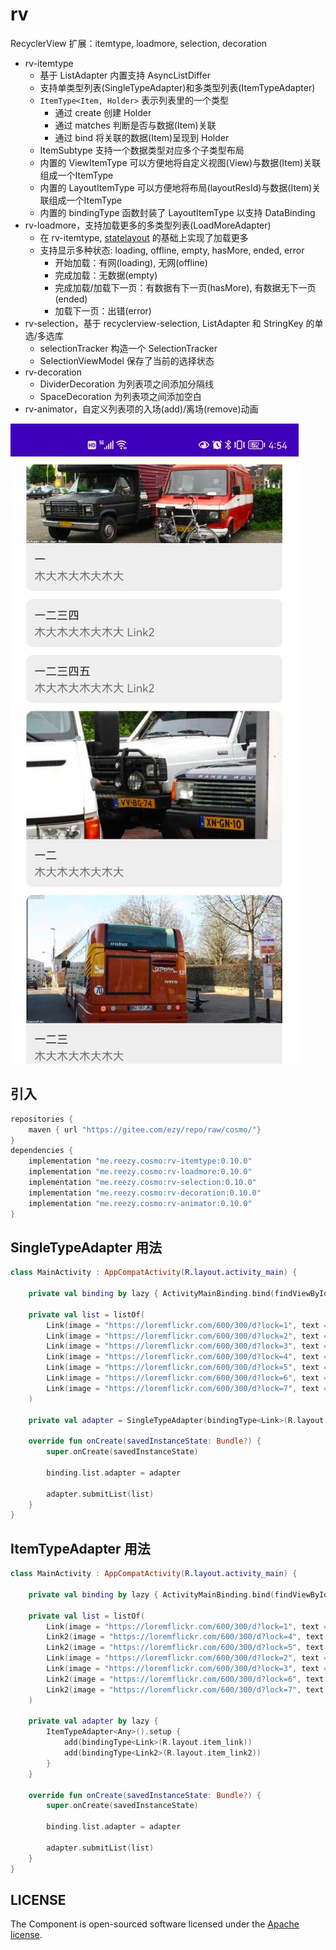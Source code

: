 # rv

RecyclerView 扩展：itemtype, loadmore, selection, decoration

- rv-itemtype
  - 基于 ListAdapter 内置支持 AsyncListDiffer
  - 支持单类型列表(SingleTypeAdapter)和多类型列表(ItemTypeAdapter)
  - `ItemType<Item, Holder>` 表示列表里的一个类型
    - 通过 create 创建 Holder
    - 通过 matches 判断是否与数据(Item)关联
    - 通过 bind 将关联的数据(Item)呈现到 Holder
  - ItemSubtype 支持一个数据类型对应多个子类型布局
  - 内置的 ViewItemType 可以方便地将自定义视图(View)与数据(Item)关联组成一个ItemType
  - 内置的 LayoutItemType 可以方便地将布局(layoutResId)与数据(Item)关联组成一个ItemType
  - 内置的 bindingType 函数封装了 LayoutItemType 以支持 DataBinding
- rv-loadmore，支持加载更多的多类型列表(LoadMoreAdapter)
  - 在 rv-itemtype, [statelayout](https://github.com/czy1121/statelayout) 的基础上实现了加载更多
  - 支持显示多种状态: loading, offline, empty, hasMore, ended, error
    - 开始加载：有网(loading), 无网(offline)
    - 完成加载：无数据(empty)
    - 完成加载/加载下一页：有数据有下一页(hasMore), 有数据无下一页(ended)
    - 加载下一页：出错(error)
- rv-selection，基于 recyclerview-selection, ListAdapter 和 StringKey 的单选/多选库
  - selectionTracker 构造一个 SelectionTracker<String>
  - SelectionViewModel 保存了当前的选择状态
- rv-decoration
  - DividerDecoration 为列表项之间添加分隔线
  - SpaceDecoration 为列表项之间添加空白
- rv-animator，自定义列表项的入场(add)/离场(remove)动画


![s](screenshot.png)

## 引入

``` groovy
repositories {
    maven { url "https://gitee.com/ezy/repo/raw/cosmo/"}
}
dependencies {
    implementation "me.reezy.cosmo:rv-itemtype:0.10.0"
    implementation "me.reezy.cosmo:rv-loadmore:0.10.0"
    implementation "me.reezy.cosmo:rv-selection:0.10.0"
    implementation "me.reezy.cosmo:rv-decoration:0.10.0"
    implementation "me.reezy.cosmo:rv-animator:0.10.0"
}
```

## SingleTypeAdapter 用法

```kotlin
class MainActivity : AppCompatActivity(R.layout.activity_main) {

    private val binding by lazy { ActivityMainBinding.bind(findViewById<ViewGroup>(android.R.id.content).getChildAt(0)) }

    private val list = listOf(
        Link(image = "https://loremflickr.com/600/300/d?lock=1", text = "一", desc = "木大木大木大木大"),
        Link(image = "https://loremflickr.com/600/300/d?lock=2", text = "一二", desc = "木大木大木大木大"),
        Link(image = "https://loremflickr.com/600/300/d?lock=3", text = "一二三", desc = "木大木大木大木大"),
        Link(image = "https://loremflickr.com/600/300/d?lock=4", text = "一二三四", desc = "木大木大木大木大"),
        Link(image = "https://loremflickr.com/600/300/d?lock=5", text = "一二三四五", desc = "木大木大木大木大"),
        Link(image = "https://loremflickr.com/600/300/d?lock=6", text = "一二三四五六", desc = "木大木大木大木大"),
        Link(image = "https://loremflickr.com/600/300/d?lock=7", text = "一二三四五六七", desc = "木大木大木大木大"),
    )

    private val adapter = SingleTypeAdapter(bindingType<Link>(R.layout.item_link))

    override fun onCreate(savedInstanceState: Bundle?) {
        super.onCreate(savedInstanceState)

        binding.list.adapter = adapter

        adapter.submitList(list)
    }
}
```

## ItemTypeAdapter 用法


```kotlin
class MainActivity : AppCompatActivity(R.layout.activity_main) {

    private val binding by lazy { ActivityMainBinding.bind(findViewById<ViewGroup>(android.R.id.content).getChildAt(0)) }

    private val list = listOf(
        Link(image = "https://loremflickr.com/600/300/d?lock=1", text = "一", desc = "木大木大木大木大"),
        Link2(image = "https://loremflickr.com/600/300/d?lock=4", text = "一二三四", desc = "木大木大木大木大 Link2"),
        Link2(image = "https://loremflickr.com/600/300/d?lock=5", text = "一二三四五", desc = "木大木大木大木大 Link2"),
        Link(image = "https://loremflickr.com/600/300/d?lock=2", text = "一二", desc = "木大木大木大木大"),
        Link(image = "https://loremflickr.com/600/300/d?lock=3", text = "一二三", desc = "木大木大木大木大"),
        Link2(image = "https://loremflickr.com/600/300/d?lock=6", text = "一二三四五六", desc = "木大木大木大木大 Link2"),
        Link2(image = "https://loremflickr.com/600/300/d?lock=7", text = "一二三四五六七", desc = "木大木大木大木大 Link2"),
    )

    private val adapter by lazy {
        ItemTypeAdapter<Any>().setup {
            add(bindingType<Link>(R.layout.item_link))
            add(bindingType<Link2>(R.layout.item_link2))
        }
    }

    override fun onCreate(savedInstanceState: Bundle?) {
        super.onCreate(savedInstanceState)

        binding.list.adapter = adapter

        adapter.submitList(list)
    }
}
```


## LICENSE

The Component is open-sourced software licensed under the [Apache license](LICENSE).
